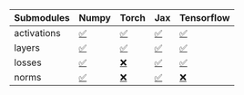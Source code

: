 | Submodules   | Numpy                                                                                                                           | Torch                                                                                                                           | Jax                                                                                                                             | Tensorflow                                                                                                                      |
|:-------------|:--------------------------------------------------------------------------------------------------------------------------------|:--------------------------------------------------------------------------------------------------------------------------------|:--------------------------------------------------------------------------------------------------------------------------------|:--------------------------------------------------------------------------------------------------------------------------------|
| activations  | <a href="https://github.com/unifyai/ivy/runs/8240944927?check_suite_focus=true" rel="noopener noreferrer" target="_blank">✅</a> | <a href="https://github.com/unifyai/ivy/runs/8240945102?check_suite_focus=true" rel="noopener noreferrer" target="_blank">✅</a> | <a href="https://github.com/unifyai/ivy/runs/8240945325?check_suite_focus=true" rel="noopener noreferrer" target="_blank">✅</a> | <a href="https://github.com/unifyai/ivy/runs/8240945614?check_suite_focus=true" rel="noopener noreferrer" target="_blank">✅</a> |
| layers       | <a href="https://github.com/unifyai/ivy/runs/8240944970?check_suite_focus=true" rel="noopener noreferrer" target="_blank">✅</a> | <a href="https://github.com/unifyai/ivy/runs/8240945150?check_suite_focus=true" rel="noopener noreferrer" target="_blank">✅</a> | <a href="https://github.com/unifyai/ivy/runs/8240945377?check_suite_focus=true" rel="noopener noreferrer" target="_blank">✅</a> | <a href="https://github.com/unifyai/ivy/runs/8240945683?check_suite_focus=true" rel="noopener noreferrer" target="_blank">✅</a> |
| losses       | <a href="https://github.com/unifyai/ivy/runs/8240945009?check_suite_focus=true" rel="noopener noreferrer" target="_blank">✅</a> | <a href="https://github.com/unifyai/ivy/runs/8240945221?check_suite_focus=true" rel="noopener noreferrer" target="_blank">❌</a> | <a href="https://github.com/unifyai/ivy/runs/8240945463?check_suite_focus=true" rel="noopener noreferrer" target="_blank">✅</a> | <a href="https://github.com/unifyai/ivy/runs/8240945755?check_suite_focus=true" rel="noopener noreferrer" target="_blank">✅</a> |
| norms        | <a href="https://github.com/unifyai/ivy/runs/8240945050?check_suite_focus=true" rel="noopener noreferrer" target="_blank">✅</a> | <a href="https://github.com/unifyai/ivy/runs/8240945275?check_suite_focus=true" rel="noopener noreferrer" target="_blank">❌</a> | <a href="https://github.com/unifyai/ivy/runs/8240945545?check_suite_focus=true" rel="noopener noreferrer" target="_blank">✅</a> | <a href="https://github.com/unifyai/ivy/runs/8240945817?check_suite_focus=true" rel="noopener noreferrer" target="_blank">❌</a> |